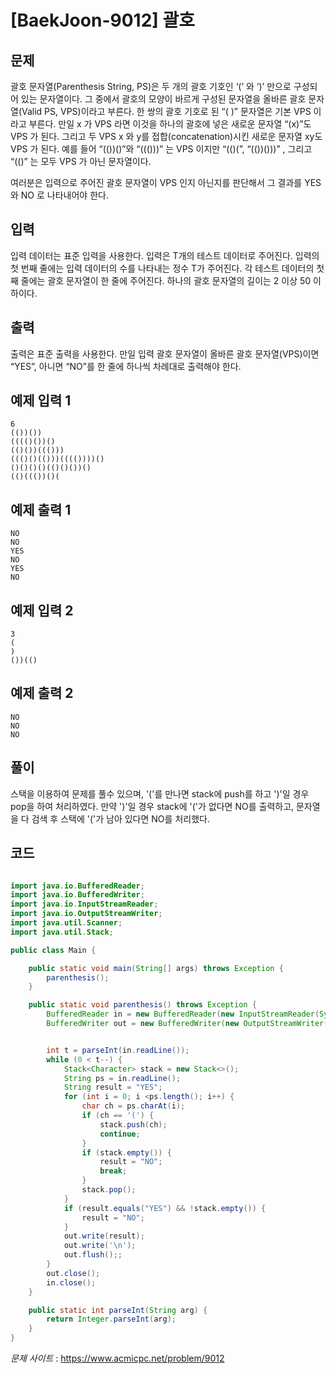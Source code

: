 
# [BaekJoon-9012] 괄호 

## 문제

괄호 문자열(Parenthesis String, PS)은 두 개의 괄호 기호인 ‘(’ 와 ‘)’ 만으로 구성되어 있는 문자열이다. 그 중에서 괄호의 모양이 바르게 구성된 문자열을 올바른 괄호 문자열(Valid PS, VPS)이라고 부른다. 한 쌍의 괄호 기호로 된 “( )” 문자열은 기본 VPS 이라고 부른다. 만일 x 가 VPS 라면 이것을 하나의 괄호에 넣은 새로운 문자열 “(x)”도 VPS 가 된다. 그리고 두 VPS x 와 y를 접합(concatenation)시킨 새로운 문자열 xy도 VPS 가 된다. 예를 들어 “(())()”와 “((()))” 는 VPS 이지만 “(()(”, “(())()))” , 그리고 “(()” 는 모두 VPS 가 아닌 문자열이다. 

여러분은 입력으로 주어진 괄호 문자열이 VPS 인지 아닌지를 판단해서 그 결과를 YES 와 NO 로 나타내어야 한다. 

## 입력

입력 데이터는 표준 입력을 사용한다. 입력은 T개의 테스트 데이터로 주어진다. 입력의 첫 번째 줄에는 입력 데이터의 수를 나타내는 정수 T가 주어진다. 각 테스트 데이터의 첫째 줄에는 괄호 문자열이 한 줄에 주어진다. 하나의 괄호 문자열의 길이는 2 이상 50 이하이다. 

## 출력
출력은 표준 출력을 사용한다. 만일 입력 괄호 문자열이 올바른 괄호 문자열(VPS)이면 “YES”, 아니면 “NO”를 한 줄에 하나씩 차례대로 출력해야 한다. 

## 예제 입력 1

~~~
6  
(())())  
(((()())()  
(()())((()))  
((()()(()))(((())))()  
()()()()(()()())()  
(()((())()(  
~~~

## 예제 출력 1

~~~
NO
NO
YES
NO
YES
NO
~~~

## 예제 입력 2

~~~
3  
(  
)  
())(()  
~~~

## 예제 출력 2

~~~
NO  
NO  
NO  
~~~


## 풀이

스택을 이용하여 문제를 풀수 있으며, '('를 만나면 stack에 push를 하고 ')'일 경우 pop을 하여 처리하였다. 만약 ')'일 경우 stack에 '('가 없다면 NO를 출력하고, 문자열을 다 검색 후 스택에 '('가 남아 있다면 NO를 처리했다.

## 코드

~~~java

import java.io.BufferedReader;
import java.io.BufferedWriter;
import java.io.InputStreamReader;
import java.io.OutputStreamWriter;
import java.util.Scanner;
import java.util.Stack;

public class Main {

    public static void main(String[] args) throws Exception {
        parenthesis();
    }

    public static void parenthesis() throws Exception {
        BufferedReader in = new BufferedReader(new InputStreamReader(System.in));
        BufferedWriter out = new BufferedWriter(new OutputStreamWriter(System.out));


        int t = parseInt(in.readLine());
        while (0 < t--) {
            Stack<Character> stack = new Stack<>();
            String ps = in.readLine();
            String result = "YES";
            for (int i = 0; i <ps.length(); i++) {
                char ch = ps.charAt(i);
                if (ch == '(') {
                    stack.push(ch);
                    continue;
                }
                if (stack.empty()) {
                    result = "NO";
                    break;
                }
                stack.pop();
            }
            if (result.equals("YES") && !stack.empty()) {
                result = "NO";
            }
            out.write(result);
            out.write('\n');
            out.flush();;
        }
        out.close();
        in.close();
    }

    public static int parseInt(String arg) {
        return Integer.parseInt(arg);
    }
}

~~~
*문제 사이트* : https://www.acmicpc.net/problem/9012